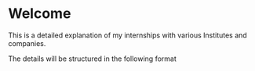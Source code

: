 # Welcome

This is a detailed explanation of my internships with various Institutes and companies. 

The details will be structured in the following format

